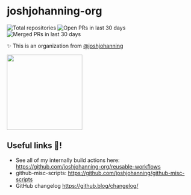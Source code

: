 # joshjohanning-org

<!-- start organization badges -->
![Total repositories](https://img.shields.io/static/v1?label=Total%20repositories&message=378&color=blue) ![Open PRs in last 30 days](https://img.shields.io/static/v1?label=Open%20PRs%20in%20last%2030%20days&message=27&color=blue) ![Merged PRs in last 30 days](https://img.shields.io/static/v1?label=Merged%20PRs%20in%20last%2030%20days&message=2&color=blue)
<!-- end organization badges -->

✨ This is an organization from [@joshjohanning](https://github.com/joshjohanning)

<img src="https://github.com/joshjohanning-org/.github/assets/19912012/f416c7e9-c5cc-4fae-88ef-98e993aac0ef" width="200" >

## Useful links 🔗!

- See all of my internally build actions here: https://github.com/joshjohanning-org/reusable-workflows
- github-misc-scripts: https://github.com/joshjohanning/github-misc-scripts
- GitHub changelog https://github.blog/changelog/
